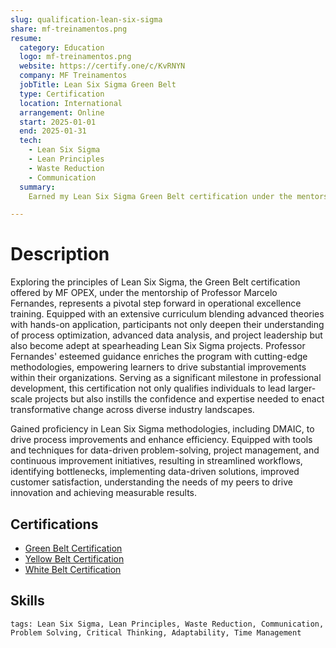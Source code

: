 ```yaml
---
slug: qualification-lean-six-sigma
share: mf-treinamentos.png
resume:
  category: Education
  logo: mf-treinamentos.png
  website: https://certify.one/c/KvRNYN
  company: MF Treinamentos
  jobTitle: Lean Six Sigma Green Belt
  type: Certification
  location: International
  arrangement: Online
  start: 2025-01-01
  end: 2025-01-31
  tech:
    - Lean Six Sigma
    - Lean Principles
    - Waste Reduction
    - Communication
  summary:
    Earned my Lean Six Sigma Green Belt certification under the mentorship of Professor Marcelo Fernandes, gaining proficiency in DMAIC and advanced process improvement methodologies. This equipped me with data-driven problem-solving, project management, and continuous improvement skills, enabling me to streamline workflows, enhance efficiency, and deliver measurable business impact.

---
```


# Description

Exploring the principles of Lean Six Sigma, the Green Belt certification offered by MF OPEX, under the mentorship of Professor Marcelo Fernandes, represents a pivotal step forward in operational excellence training. Equipped with an extensive curriculum blending advanced theories with hands-on application, participants not only deepen their understanding of process optimization, advanced data analysis, and project leadership but also become adept at spearheading Lean Six Sigma projects. Professor Fernandes' esteemed guidance enriches the program with cutting-edge methodologies, empowering learners to drive substantial improvements within their organizations. Serving as a significant milestone in professional development, this certification not only qualifies individuals to lead larger-scale projects but also instills the confidence and expertise needed to enact transformative change across diverse industry landscapes.

Gained proficiency in Lean Six Sigma methodologies, including DMAIC, to drive process improvements and enhance efficiency. Equipped with tools and techniques for data-driven problem-solving, project management, and continuous improvement initiatives, resulting in streamlined workflows, identifying bottlenecks, implementing data-driven solutions, improved customer satisfaction, understanding the needs of my peers to drive innovation and achieving measurable results.

## Certifications

- [Green Belt Certification](https://certify.one/c/KvRNYN)
- [Yellow Belt Certification](https://certify.one/c/Kz7kv9)
- [White Belt Certification](https://certify.one/c/M3x8BX)

## Skills

`tags: Lean Six Sigma, Lean Principles, Waste Reduction, Communication, Problem Solving, Critical Thinking, Adaptability, Time Management`
